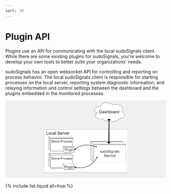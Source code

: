 ```yaml
---
sort: 10
---
```


# Plugin API

Plugins use an API for communicating with the local sudoSignals client. While there are some existing plugins for sudoSignals, you're welcome to develop your own tools to better suite your organizations' needs.

sudoSignals has an open websocket API for controlling and reporting on process behavior. The local sudoSignals client is responsible for starting processes on the local server, reporting system diagnostic information, and relaying information and control settings between the dashboard and the plugins embedded in the monitored processes.  

![sudoSignals Plugin Flow](../assets/images/plugin-api/signals-plugin-api-001.png)

{% include list.liquid all=true %}
